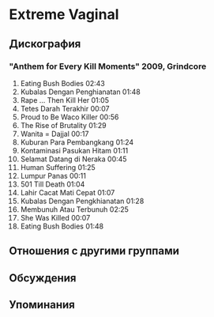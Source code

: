 # Extreme Vaginal



## Дискография

### "Anthem for Every Kill Moments" 2009, Grindcore

1. Eating Bush Bodies 02:43  
2. Kubalas Dengan Penghianatan 01:48  
3. Rape ... Then Kill Her 01:05  
4. Tetes Darah Terakhir 00:07  
5. Proud to Be Waco Killer 00:56  
6. The Rise of Brutality 01:29  
7. Wanita = Dajjal 00:17  
8. Kuburan Para Pembangkang 01:24  
9. Kontaminasi Pasukan Hitam 01:11  
10. Selamat Datang di Neraka 00:45  
11. Human Suffering 01:25  
12. Lumpur Panas 00:11  
13. 501 Till Death 01:04  
14. Lahir Cacat Mati Cepat 01:07  
15. Kubalas Dengan Pengkhianatan 01:28  
16. Membunuh Atau Terbunuh 02:25  
17. She Was Killed 00:07  
18. Eating Bush Bodies 01:48 


## Отношения с другими группами


## Обсуждения


## Упоминания

